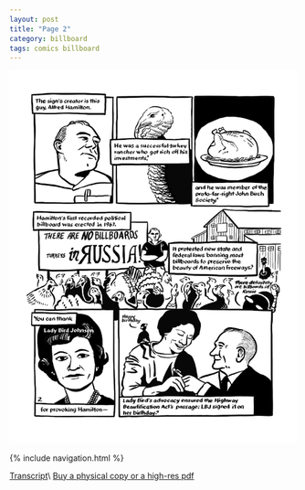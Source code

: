```yaml
---
layout: post
title: "Page 2"
category: billboard
tags: comics billboard
---
```


![Cover](/assets/billboardzine/2.png)

{% include navigation.html %}

[Transcript](/billboard/2021/10/13/billboardtranscript)\\
[Buy a physical copy ](https://audmcname.bigcartel.com)[or a high-res pdf](https://audmcname.itch.io)
